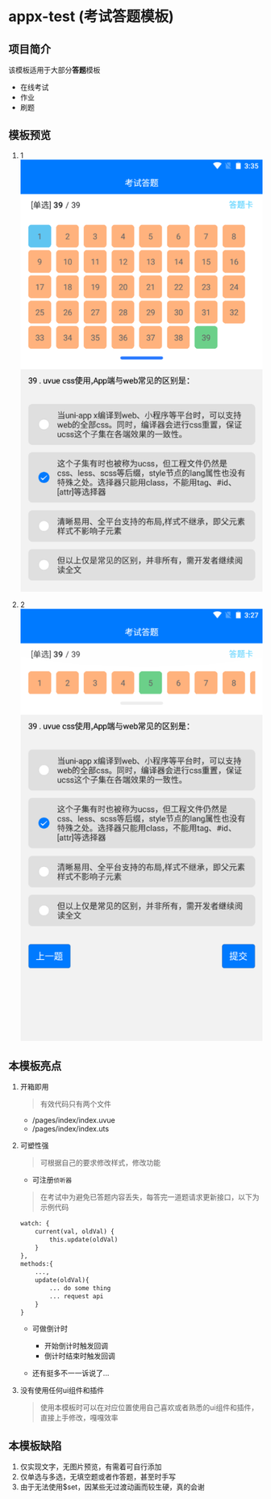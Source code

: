 # appx-test (考试答题模板)

## 项目简介 

该模板适用于大部分**答题**模板

- 在线考试
- 作业
- 刷题

## 模板预览

1. 1
![1](./markdown/1.png)

2. 2
![2](./markdown/2.png)

## 本模板亮点 

1. 开箱即用

	> 有效代码只有两个文件
 
	- /pages/index/index.uvue
	- /pages/index/index.uts
 
2. 可塑性强

	> 可根据自己的要求修改样式，修改功能

	- 可注册`侦听器`

	> 在考试中为避免已答题内容丢失，每答完一道题请求更新接口，以下为示例代码

	```vue
	watch: {
		current(val, oldVal) {
			this.update(oldVal)
		}
	},
	methods:{
		...,
		update(oldVal){
			... do some thing 
			... request api
		}
	}
	```
	
	- 可做倒计时
		+ 开始倒计时触发回调
		+ 倒计时结束时触发回调

	- 还有挺多不一一诉说了...

3. 没有使用任何ui组件和插件

	> 使用本模板时可以在对应位置使用自己喜欢或者熟悉的ui组件和插件，直接上手修改，嘎嘎效率

## 本模板缺陷

1. 仅实现文字，无图片预览，有需着可自行添加
2. 仅单选与多选，无填空题或者作答题，甚至时手写
3. 由于无法使用$set，因某些无过渡动画而较生硬，真的会谢